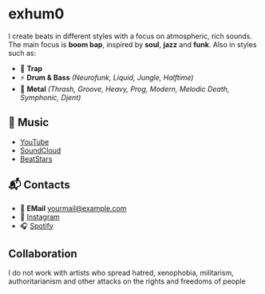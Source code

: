 # exhum0

I create beats in different styles with a focus on atmospheric, rich sounds. The main focus is **boom bap**, inspired by **soul**, **jazz** and **funk**. Also in styles such as:

- 🎵 **Trap**
- ⚡ **Drum & Bass** *(Neurofunk, Liquid, Jungle, Halftime)*
- 🎸 **Metal** *(Thrash, Groove, Heavy, Prog, Modern, Melodic Death, Symphonic, Djent)*

## 🎼 Music

- [YouTube](https://www.youtube.com/@exhum0)
- [SoundCloud](https://soundcloud.com/exhum0)
- [BeatStars](https://beatstars.com/...)

## 📬 Contacts

- 📧 **EMail** [yourmail@example.com](exhum0prod@gmail.com)
- 📸 [Instagram](https://www.instagram.com/exhum0)
- 🎧 [Spotify ](https://open.spotify.com/artist/...)

 ## Collaboration

 I do not work with artists who spread hatred, xenophobia, militarism, authoritarianism and other attacks on the rights and freedoms of people
